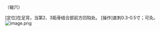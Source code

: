 （输穴）

[定位]在足背，当第2、3跖骨结合部前方凹陷处。
[操作]直刺0.3-0.5寸；可灸。
![image.png](https://picgo18719498306.oss-cn-guangzhou.aliyuncs.com/20250423184725667.png)